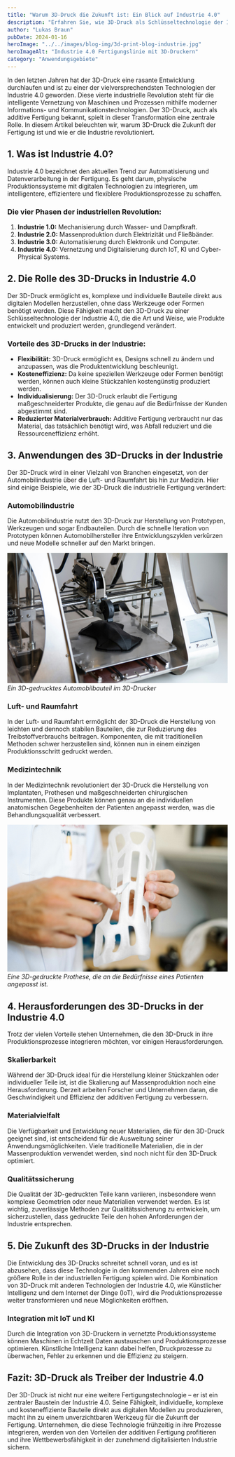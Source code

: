 ```yaml
---
title: "Warum 3D-Druck die Zukunft ist: Ein Blick auf Industrie 4.0"
description: "Erfahren Sie, wie 3D-Druck als Schlüsseltechnologie der Industrie 4.0 die Fertigung revolutioniert. Ein Einblick in Chancen und Risiken der additiven Fertigung."
author: "Lukas Braun"
pubDate: 2024-01-16
heroImage: "../../images/blog-img/3d-print-blog-industrie.jpg"
heroImageAlt: "Industrie 4.0 Fertigungslinie mit 3D-Druckern"
category: "Anwendungsgebiete"
---
```


In den letzten Jahren hat der 3D-Druck eine rasante Entwicklung durchlaufen und ist zu einer der vielversprechendsten Technologien der Industrie 4.0 geworden. Diese vierte industrielle Revolution steht für die intelligente Vernetzung von Maschinen und Prozessen mithilfe moderner Informations- und Kommunikationstechnologien. Der 3D-Druck, auch als additive Fertigung bekannt, spielt in dieser Transformation eine zentrale Rolle. In diesem Artikel beleuchten wir, warum 3D-Druck die Zukunft der Fertigung ist und wie er die Industrie revolutioniert.

## 1. Was ist Industrie 4.0?

Industrie 4.0 bezeichnet den aktuellen Trend zur Automatisierung und Datenverarbeitung in der Fertigung. Es geht darum, physische Produktionssysteme mit digitalen Technologien zu integrieren, um intelligentere, effizientere und flexiblere Produktionsprozesse zu schaffen.

### Die vier Phasen der industriellen Revolution:

1. **Industrie 1.0:** Mechanisierung durch Wasser- und Dampfkraft.
2. **Industrie 2.0:** Massenproduktion durch Elektrizität und Fließbänder.
3. **Industrie 3.0:** Automatisierung durch Elektronik und Computer.
4. **Industrie 4.0:** Vernetzung und Digitalisierung durch IoT, KI und Cyber-Physical Systems.

## 2. Die Rolle des 3D-Drucks in Industrie 4.0

Der 3D-Druck ermöglicht es, komplexe und individuelle Bauteile direkt aus digitalen Modellen herzustellen, ohne dass Werkzeuge oder Formen benötigt werden. Diese Fähigkeit macht den 3D-Druck zu einer Schlüsseltechnologie der Industrie 4.0, die die Art und Weise, wie Produkte entwickelt und produziert werden, grundlegend verändert.

### Vorteile des 3D-Drucks in der Industrie:

- **Flexibilität:** 3D-Druck ermöglicht es, Designs schnell zu ändern und anzupassen, was die Produktentwicklung beschleunigt.
- **Kosteneffizienz:** Da keine speziellen Werkzeuge oder Formen benötigt werden, können auch kleine Stückzahlen kostengünstig produziert werden.
- **Individualisierung:** Der 3D-Druck erlaubt die Fertigung maßgeschneiderter Produkte, die genau auf die Bedürfnisse der Kunden abgestimmt sind.
- **Reduzierter Materialverbrauch:** Additive Fertigung verbraucht nur das Material, das tatsächlich benötigt wird, was Abfall reduziert und die Ressourceneffizienz erhöht.

## 3. Anwendungen des 3D-Drucks in der Industrie

Der 3D-Druck wird in einer Vielzahl von Branchen eingesetzt, von der Automobilindustrie über die Luft- und Raumfahrt bis hin zur Medizin. Hier sind einige Beispiele, wie der 3D-Druck die industrielle Fertigung verändert:

### Automobilindustrie

Die Automobilindustrie nutzt den 3D-Druck zur Herstellung von Prototypen, Werkzeugen und sogar Endbauteilen. Durch die schnelle Iteration von Prototypen können Automobilhersteller ihre Entwicklungszyklen verkürzen und neue Modelle schneller auf den Markt bringen.

![3D-gedrucktes Automobilbauteil im 3D-Drucker](../../images/blog-img/3d-printer-automobil.jpg)
_Ein 3D-gedrucktes Automobilbauteil im 3D-Drucker_

### Luft- und Raumfahrt

In der Luft- und Raumfahrt ermöglicht der 3D-Druck die Herstellung von leichten und dennoch stabilen Bauteilen, die zur Reduzierung des Treibstoffverbrauchs beitragen. Komponenten, die mit traditionellen Methoden schwer herzustellen sind, können nun in einem einzigen Produktionsschritt gedruckt werden.

### Medizintechnik

In der Medizintechnik revolutioniert der 3D-Druck die Herstellung von Implantaten, Prothesen und maßgeschneiderten chirurgischen Instrumenten. Diese Produkte können genau an die individuellen anatomischen Gegebenheiten der Patienten angepasst werden, was die Behandlungsqualität verbessert.

![3D-gedruckte Prothese, die an die Bedürfnisse eines Patienten angepasst ist](../../images/blog-img/3d-print-prothese-medizin.jpg)
_Eine 3D-gedruckte Prothese, die an die Bedürfnisse eines Patienten angepasst ist._

## 4. Herausforderungen des 3D-Drucks in der Industrie 4.0

Trotz der vielen Vorteile stehen Unternehmen, die den 3D-Druck in ihre Produktionsprozesse integrieren möchten, vor einigen Herausforderungen.

### Skalierbarkeit

Während der 3D-Druck ideal für die Herstellung kleiner Stückzahlen oder individueller Teile ist, ist die Skalierung auf Massenproduktion noch eine Herausforderung. Derzeit arbeiten Forscher und Unternehmen daran, die Geschwindigkeit und Effizienz der additiven Fertigung zu verbessern.

### Materialvielfalt

Die Verfügbarkeit und Entwicklung neuer Materialien, die für den 3D-Druck geeignet sind, ist entscheidend für die Ausweitung seiner Anwendungsmöglichkeiten. Viele traditionelle Materialien, die in der Massenproduktion verwendet werden, sind noch nicht für den 3D-Druck optimiert.

### Qualitätssicherung

Die Qualität der 3D-gedruckten Teile kann variieren, insbesondere wenn komplexe Geometrien oder neue Materialien verwendet werden. Es ist wichtig, zuverlässige Methoden zur Qualitätssicherung zu entwickeln, um sicherzustellen, dass gedruckte Teile den hohen Anforderungen der Industrie entsprechen.

## 5. Die Zukunft des 3D-Drucks in der Industrie

Die Entwicklung des 3D-Drucks schreitet schnell voran, und es ist abzusehen, dass diese Technologie in den kommenden Jahren eine noch größere Rolle in der industriellen Fertigung spielen wird. Die Kombination von 3D-Druck mit anderen Technologien der Industrie 4.0, wie Künstlicher Intelligenz und dem Internet der Dinge (IoT), wird die Produktionsprozesse weiter transformieren und neue Möglichkeiten eröffnen.

### Integration mit IoT und KI

Durch die Integration von 3D-Druckern in vernetzte Produktionssysteme können Maschinen in Echtzeit Daten austauschen und Produktionsprozesse optimieren. Künstliche Intelligenz kann dabei helfen, Druckprozesse zu überwachen, Fehler zu erkennen und die Effizienz zu steigern.

## Fazit: 3D-Druck als Treiber der Industrie 4.0

Der 3D-Druck ist nicht nur eine weitere Fertigungstechnologie – er ist ein zentraler Baustein der Industrie 4.0. Seine Fähigkeit, individuelle, komplexe und kosteneffiziente Bauteile direkt aus digitalen Modellen zu produzieren, macht ihn zu einem unverzichtbaren Werkzeug für die Zukunft der Fertigung. Unternehmen, die diese Technologie frühzeitig in ihre Prozesse integrieren, werden von den Vorteilen der additiven Fertigung profitieren und ihre Wettbewerbsfähigkeit in der zunehmend digitalisierten Industrie sichern.
